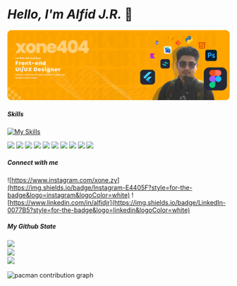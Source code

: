 # *****Hello, I'm Alfid J.R.***** 👋
![xone404](img/Desktop%20-%203%20(2).png)

##### Skills

[![My Skills](https://skillicons.dev/icons?i=java,py,flutter,kotlin,git,css,html,figma,ps&theme=light)](https://skillicons.dev)


<img src="https://img.shields.io/badge/Figma-F24E1E?style=for-the-badge&logo=figma&logoColor=white" />
<img src="https://img.shields.io/badge/firebase-ffca28?style=for-the-badge&logo=firebase&logoColor=black" />
<img src="https://img.shields.io/badge/Colab-F9AB00?style=for-the-badge&logo=googlecolab&color=525252" />
<img src="https://img.shields.io/badge/Dart-0175C2?style=for-the-badge&logo=dart&logoColor=white" />
<img src="https://img.shields.io/badge/HTML5-E34F26?style=for-the-badge&logo=html5&logoColor=white" />
<img src="https://img.shields.io/badge/Kotlin-B125EA?style=for-the-badge&logo=kotlin&logoColor=white" />
<img src="https://img.shields.io/badge/Flutter-02569B?style=for-the-badge&logo=flutter&logoColor=white" />
<img src="https://img.shields.io/badge/GIT-E44C30?style=for-the-badge&logo=git&logoColor=white" />
<img src="https://img.shields.io/badge/Microsoft_Office-D83B01?style=for-the-badge&logo=microsoft-office&logoColor=white" />
<img src="https://img.shields.io/badge/C%23-239120?style=for-the-badge&logo=csharp&logoColor=white" />

##### Connect with me

![https://www.instagram.com/xone.zy](https://img.shields.io/badge/Instagram-E4405F?style=for-the-badge&logo=instagram&logoColor=white)
![https://www.linkedin.com/in/alfidjr](https://img.shields.io/badge/LinkedIn-0077B5?style=for-the-badge&logo=linkedin&logoColor=white)

##### My Github State
![](https://github-readme-stats.vercel.app/api?username=xone404&theme=dark&hide_border=false&include_all_commits=false&count_private=false)<br/>
![](https://nirzak-streak-stats.vercel.app/?user=xone404&theme=dark&hide_border=false)<br/>
![](https://github-readme-stats.vercel.app/api/top-langs/?username=xone404&theme=dark&hide_border=false&include_all_commits=false&count_private=false&layout=compact)

<picture>
  <source media="(prefers-color-scheme: dark)" srcset="https://raw.githubusercontent.com/xone404/xone404/output/pacman-contribution-graph-dark.svg">
  <source media="(prefers-color-scheme: light)" srcset="https://raw.githubusercontent.com/xone404/xone404/output/pacman-contribution-graph.svg">
  <img alt="pacman contribution graph" src="https://raw.githubusercontent.com/xone404/xone404/output/pacman-contribution-graph.svg">
</picture>

###

